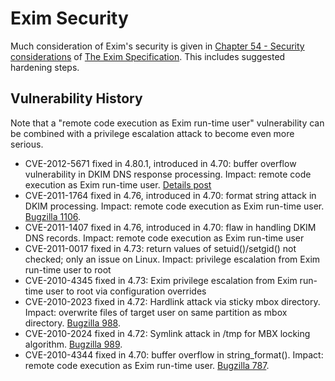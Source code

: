 Exim Security
=============

Much consideration of Exim's security is given in
[Chapter 54 - Security considerations](http://www.exim.org/exim-html-current/doc/html/spec_html/ch54.html)
of [The Exim Specification](http://www.exim.org/exim-html-current/doc/html/spec_html/index.html).
 This includes suggested hardening steps.

Vulnerability History
---------------------

Note that a "remote code execution as Exim run-time user" vulnerability
can be combined with a privilege escalation attack to become even more
serious.

-   CVE-2012-5671 fixed in 4.80.1, introduced in 4.70: buffer overflow
    vulnerability in DKIM DNS response processing. Impact: remote code
    execution as Exim run-time user.
    [Details post](https://lists.exim.org/lurker/message/20121026.083548.4647373a.en.html)
-   CVE-2011-1764 fixed in 4.76, introduced in 4.70: format string
    attack in DKIM processing. Impact: remote code execution as Exim
    run-time user. [Bugzilla 1106](http://bugs.exim.org/1106).
-   CVE-2011-1407 fixed in 4.76, introduced in 4.70: flaw in handling
    DKIM DNS records. Impact: remote code execution as Exim run-time
    user
-   CVE-2011-0017 fixed in 4.73: return values of setuid()/setgid() not
    checked; only an issue on Linux. Impact: privilege escalation from
    Exim run-time user to root
-   CVE-2010-4345 fixed in 4.73: Exim privilege escalation from Exim
    run-time user to root via configuration overrides
-   CVE-2010-2023 fixed in 4.72: Hardlink attack via sticky mbox
    directory. Impact: overwrite files of target user on same partition
    as mbox directory. [Bugzilla 988](http://bugs.exim.org/988).
-   CVE-2010-2024 fixed in 4.72: Symlink attack in /tmp for MBX locking
    algorithm. [Bugzilla 989](http://bugs.exim.org/989).
-   CVE-2010-4344 fixed in 4.70: buffer overflow in string\_format().
    Impact: remote code execution as Exim run-time user. [Bugzilla
    787](http://bugs.exim.org/787).